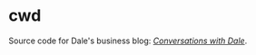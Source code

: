 cwd
===

Source code for
Dale's business blog:
_[Conversations with Dale](http://cwd.dhemery.com/)_.
